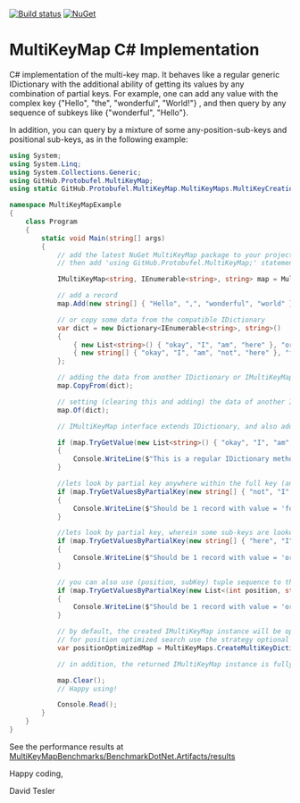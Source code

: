 [![Build status](https://ci.appveyor.com/api/projects/status/b98onv6m5cb39mly?svg=true)](https://ci.appveyor.com/project/protobufel/multikeymapcsharp)
[![NuGet](https://img.shields.io/nuget/v/multikeymap.svg?style=plastic)](https://www.nuget.org/packages/multikeymap/)


<!--- ([![NuGet Pre Release](https://img.shields.io/nuget/vpre/multikeymap.svg?style=plastic)](https://www.nuget.org/packages/multikeymap/)) --->

# MultiKeyMap C# Implementation #

C# implementation of the multi-key map.  It behaves like a regular generic IDictionary with the additional ability of getting its values by any combination of partial keys. For example, one can add any value with the complex key {"Hello", "the", "wonderful", "World!"} , and then query by any sequence of subkeys like {"wonderful", "Hello"}. 

In addition, you can query by a mixture of some any-position-sub-keys and positional sub-keys, as in the following example: 

```csharp
using System;
using System.Linq;
using System.Collections.Generic;
using GitHub.Protobufel.MultiKeyMap;
using static GitHub.Protobufel.MultiKeyMap.MultiKeyMaps.MultiKeyCreationStrategy;

namespace MultiKeyMapExample
{
    class Program
    {
        static void Main(string[] args)
        {
            // add the latest NuGet MultiKeyMap package to your project first!
            // then add 'using GitHub.Protobufel.MultiKeyMap;' statement as above

            IMultiKeyMap<string, IEnumerable<string>, string> map = MultiKeyMaps.CreateMultiKeyDictionary<string, IEnumerable<string>, string>();

            // add a record
            map.Add(new string[] { "Hello", ",", "wonderful", "world" }, "You found me!");

            // or copy some data from the compatible IDictionary
            var dict = new Dictionary<IEnumerable<string>, string>()
            {
                { new List<string>() { "okay", "I", "am", "here" }, "or there!" },
                { new string[] { "okay", "I", "am", "not", "here" }, "for sure!" }
            };

            // adding the data from another IDictionary or IMultiKeyMap
            map.CopyFrom(dict);

            // setting (clearing this and adding) the data of another IDictionary or IMultiKeyMap
            map.Of(dict);

            // IMultiKeyMap interface extends IDictionary, and also adds TryGet{FullKeys|Values|Entries}ByPartialKey methods of its own

            if (map.TryGetValue(new List<string>() { "okay", "I", "am", "here" }, out var exactMatch))
            {
                Console.WriteLine($"This is a regular IDictionary method, looking for exact full key. Let's see the actual value: {exactMatch}");
            }

            //lets look by partial key anywhere within the full key (any sequence in any order of some sub-keys of the original full key we're looking for)
            if (map.TryGetValuesByPartialKey(new string[] { "not", "I" }, out var values))
            {
                Console.WriteLine($"Should be 1 record with value = 'for sure!'. Let's see the actual one: {values.First()}");
            }

            //lets look by partial key, wherein some sub-keys are looked at the particular 0-based positions ( >= 0), and others anywhere ( < 0)
            if (map.TryGetValuesByPartialKey(new string[] { "here", "I", "am" }, new int[] { 3, -1, -1 }, out values))
            {
                Console.WriteLine($"Should be 1 record with value = 'or there!'. Let's see the actual one: {values.First()}");
            }

            // you can also use (position, subKey) tuple sequence to the same effect
            if (map.TryGetValuesByPartialKey(new List<(int position, string subKey)> { (3, "here"), (-1, "I"), (-1, "am") }, out values))
            {
                Console.WriteLine($"Should be 1 record with value = 'or there!'. Let's see the actual one: {values.First()}");
            }

            // by default, the created IMultiKeyMap instance will be optimized for non-positional search
            // for position optimized search use the strategy optional parameter
            var positionOptimizedMap = MultiKeyMaps.CreateMultiKeyDictionary<string, IEnumerable<string>, string>(OptimizedForPositionalSearch);

            // in addition, the returned IMultiKeyMap instance is fully serializable.

            map.Clear();
            // Happy using!

            Console.Read();
        }
    }
}
```

See the performance results at [MultiKeyMapBenchmarks/BenchmarkDotNet.Artifacts/results](https://github.com/protobufel/multikeymapcsharp/tree/master/MultiKeyMapBenchmarks/BenchmarkDotNet.Artifacts/results)

Happy coding,

David Tesler
